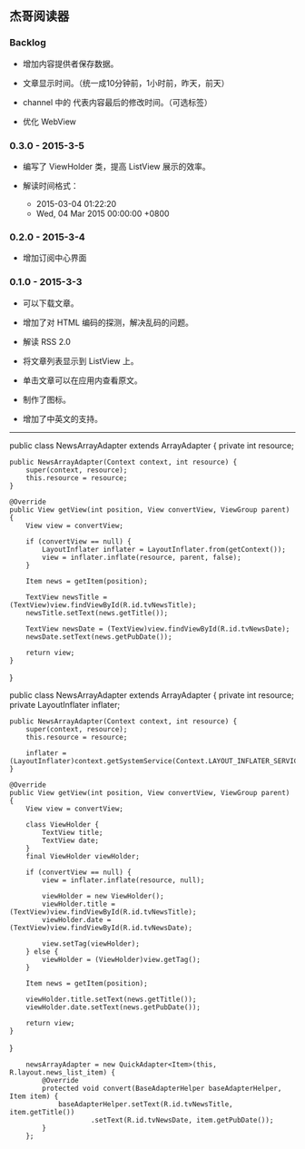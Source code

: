 ﻿## 杰哥阅读器

### Backlog

* 增加内容提供者保存数据。
  
* 文章显示时间。（统一成10分钟前，1小时前，昨天，前天）

* channel 中的 <lastBuildDate> 代表内容最后的修改时间。（可选标签）

* 优化 WebView

### 0.3.0 - 2015-3-5

* 编写了 ViewHolder 类，提高 ListView 展示的效率。

* 解读时间格式：
  * 2015-03-04 01:22:20
  * Wed, 04 Mar 2015 00:00:00 +0800

### 0.2.0 - 2015-3-4

* 增加订阅中心界面

### 0.1.0 - 2015-3-3

* 可以下载文章。

* 增加了对 HTML 编码的探测，解决乱码的问题。

* 解读 RSS 2.0

* 将文章列表显示到 ListView 上。

* 单击文章可以在应用内查看原文。

* 制作了图标。

* 增加了中英文的支持。

------------
public class NewsArrayAdapter extends ArrayAdapter<Item> {
    private int resource;

    public NewsArrayAdapter(Context context, int resource) {
        super(context, resource);
        this.resource = resource;
    }

    @Override
    public View getView(int position, View convertView, ViewGroup parent) {
        View view = convertView;

        if (convertView == null) {
            LayoutInflater inflater = LayoutInflater.from(getContext());
            view = inflater.inflate(resource, parent, false);
        }

        Item news = getItem(position);

        TextView newsTitle = (TextView)view.findViewById(R.id.tvNewsTitle);
        newsTitle.setText(news.getTitle());

        TextView newsDate = (TextView)view.findViewById(R.id.tvNewsDate);
        newsDate.setText(news.getPubDate());

        return view;
    }
}


public class NewsArrayAdapter extends ArrayAdapter<Item> {
    private int resource;
    private LayoutInflater inflater;

    public NewsArrayAdapter(Context context, int resource) {
        super(context, resource);
        this.resource = resource;

        inflater = (LayoutInflater)context.getSystemService(Context.LAYOUT_INFLATER_SERVICE);
    }

    @Override
    public View getView(int position, View convertView, ViewGroup parent) {
        View view = convertView;

        class ViewHolder {
            TextView title;
            TextView date;
        }
        final ViewHolder viewHolder;

        if (convertView == null) {
            view = inflater.inflate(resource, null);

            viewHolder = new ViewHolder();
            viewHolder.title = (TextView)view.findViewById(R.id.tvNewsTitle);
            viewHolder.date = (TextView)view.findViewById(R.id.tvNewsDate);

            view.setTag(viewHolder);
        } else {
            viewHolder = (ViewHolder)view.getTag();
        }

        Item news = getItem(position);

        viewHolder.title.setText(news.getTitle());
        viewHolder.date.setText(news.getPubDate());

        return view;
    }
}


        newsArrayAdapter = new QuickAdapter<Item>(this, R.layout.news_list_item) {
            @Override
            protected void convert(BaseAdapterHelper baseAdapterHelper, Item item) {
                baseAdapterHelper.setText(R.id.tvNewsTitle, item.getTitle())
                        .setText(R.id.tvNewsDate, item.getPubDate());
            }
        };
